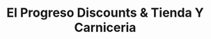 ---
title: "El Progreso Discounts & Tienda Y Carniceria"
url: /rantoul/el-progreso-discounts-und-tienda-y-carniceria/
shop: Lebensmittel
---